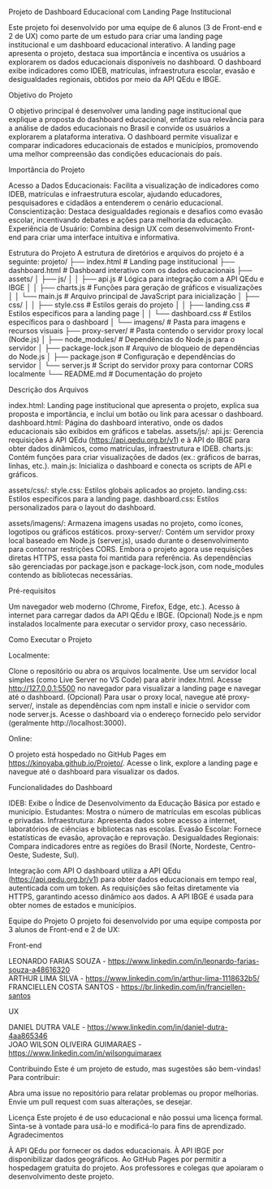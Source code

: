 Projeto de Dashboard Educacional com Landing Page Institucional

Este projeto foi desenvolvido por uma equipe de 6 alunos (3 de Front-end e 2 de UX) como parte de um estudo para criar uma landing page institucional e um dashboard educacional interativo. A landing page apresenta o projeto, destaca sua importância e incentiva os usuários a explorarem os dados educacionais disponíveis no dashboard. O dashboard exibe indicadores como IDEB, matrículas, infraestrutura escolar, evasão e desigualdades regionais, obtidos por meio da API QEdu e IBGE.

Objetivo do Projeto

O objetivo principal é desenvolver uma landing page institucional que explique a proposta do dashboard educacional, enfatize sua relevância para a análise de dados educacionais no Brasil e convide os usuários a explorarem a plataforma interativa. O dashboard permite visualizar e comparar indicadores educacionais de estados e municípios, promovendo uma melhor compreensão das condições educacionais do país.

Importância do Projeto

Acesso a Dados Educacionais: Facilita a visualização de indicadores como IDEB, matrículas e infraestrutura escolar, ajudando educadores, pesquisadores e cidadãos a entenderem o cenário educacional.
Conscientização: Destaca desigualdades regionais e desafios como evasão escolar, incentivando debates e ações para melhoria da educação.
Experiência de Usuário: Combina design UX com desenvolvimento Front-end para criar uma interface intuitiva e informativa.

Estrutura do Projeto
A estrutura de diretórios e arquivos do projeto é a seguinte:
projeto/
├── index.html              # Landing page institucional
├── dashboard.html          # Dashboard interativo com os dados educacionais
├── assets/
│   ├── js/
│   │   ├── api.js         # Lógica para integração com a API QEdu e IBGE
│   │   ├── charts.js      # Funções para geração de gráficos e visualizações
│   │   └── main.js        # Arquivo principal de JavaScript para inicialização
│   ├── css/
│   │   ├── style.css      # Estilos gerais do projeto
│   │   ├── landing.css    # Estilos específicos para a landing page
│   │   └── dashboard.css  # Estilos específicos para o dashboard
│   └── imagens/           # Pasta para imagens e recursos visuais
├── proxy-server/           # Pasta contendo o servidor proxy local (Node.js)
│   ├── node_modules/      # Dependências do Node.js para o servidor
│   ├── package-lock.json  # Arquivo de bloqueio de dependências do Node.js
│   ├── package.json       # Configuração e dependências do servidor
│   └── server.js          # Script do servidor proxy para contornar CORS localmente
└── README.md               # Documentação do projeto

Descrição dos Arquivos

index.html: Landing page institucional que apresenta o projeto, explica sua proposta e importância, e inclui um botão ou link para acessar o dashboard.
dashboard.html: Página do dashboard interativo, onde os dados educacionais são exibidos em gráficos e tabelas.
assets/js/:
api.js: Gerencia requisições à API QEdu (https://api.qedu.org.br/v1) e à API do IBGE para obter dados dinâmicos, como matrículas, infraestrutura e IDEB.
charts.js: Contém funções para criar visualizações de dados (ex.: gráficos de barras, linhas, etc.).
main.js: Inicializa o dashboard e conecta os scripts de API e gráficos.


assets/css/:
style.css: Estilos globais aplicados ao projeto.
landing.css: Estilos específicos para a landing page.
dashboard.css: Estilos personalizados para o layout do dashboard.


assets/imagens/: Armazena imagens usadas no projeto, como ícones, logotipos ou gráficos estáticos.
proxy-server/: Contém um servidor proxy local baseado em Node.js (server.js), usado durante o desenvolvimento para contornar restrições CORS. Embora o projeto agora use requisições diretas HTTPS, essa pasta foi mantida para referência. As dependências são gerenciadas por package.json e package-lock.json, com node_modules contendo as bibliotecas necessárias.

Pré-requisitos

Um navegador web moderno (Chrome, Firefox, Edge, etc.).
Acesso à internet para carregar dados da API QEdu e IBGE.
(Opcional) Node.js e npm instalados localmente para executar o servidor proxy, caso necessário.

Como Executar o Projeto

Localmente:

Clone o repositório ou abra os arquivos localmente.
Use um servidor local simples (como Live Server no VS Code) para abrir index.html.
Acesse http://127.0.0.1:5500 no navegador para visualizar a landing page e navegar até o dashboard.
(Opcional) Para usar o proxy local, navegue até proxy-server/, instale as dependências com npm install e inicie o servidor com node server.js. Acesse o dashboard via o endereço fornecido pelo servidor (geralmente http://localhost:3000).


Online:

O projeto está hospedado no GitHub Pages em https://kinoyaba.github.io/Projeto/.
Acesse o link, explore a landing page e navegue até o dashboard para visualizar os dados.



Funcionalidades do Dashboard

IDEB: Exibe o Índice de Desenvolvimento da Educação Básica por estado e município.
Estudantes: Mostra o número de matrículas em escolas públicas e privadas.
Infraestrutura: Apresenta dados sobre acesso a internet, laboratórios de ciências e bibliotecas nas escolas.
Evasão Escolar: Fornece estatísticas de evasão, aprovação e reprovação.
Desigualdades Regionais: Compara indicadores entre as regiões do Brasil (Norte, Nordeste, Centro-Oeste, Sudeste, Sul).

Integração com API
O dashboard utiliza a API QEdu (https://api.qedu.org.br/v1) para obter dados educacionais em tempo real, autenticada com um token. As requisições são feitas diretamente via HTTPS, garantindo acesso dinâmico aos dados. A API IBGE é usada para obter nomes de estados e municípios.

Equipe do Projeto
O projeto foi desenvolvido por uma equipe composta por 3 alunos de Front-end e 2 de UX:

Front-end

LEONARDO FARIAS SOUZA - https://www.linkedin.com/in/leonardo-farias-souza-a48616320 <br>
ARTHUR LIMA SILVA - https://www.linkedin.com/in/arthur-lima-1118632b5/ <br>
FRANCIELLEN COSTA SANTOS - https://br.linkedin.com/in/franciellen-santos <br> 


UX

DANIEL DUTRA VALE - https://www.linkedin.com/in/daniel-dutra-4aa865346<br>
JOAO WILSON OLIVEIRA GUIMARAES - https://www.linkedin.com/in/wilsonguimaraex<br>

Contribuindo
Este é um projeto de estudo, mas sugestões são bem-vindas! Para contribuir:

Abra uma issue no repositório para relatar problemas ou propor melhorias.
Envie um pull request com suas alterações, se desejar.

Licença
Este projeto é de uso educacional e não possui uma licença formal. Sinta-se à vontade para usá-lo e modificá-lo para fins de aprendizado.
Agradecimentos

À API QEdu por fornecer os dados educacionais.
À API IBGE por disponibilizar dados geográficos.
Ao GitHub Pages por permitir a hospedagem gratuita do projeto.
Aos professores e colegas que apoiaram o desenvolvimento deste projeto.



